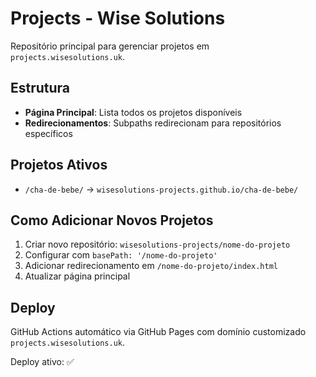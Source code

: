 # Projects - Wise Solutions

Repositório principal para gerenciar projetos em `projects.wisesolutions.uk`.

## Estrutura

- **Página Principal**: Lista todos os projetos disponíveis
- **Redirecionamentos**: Subpaths redirecionam para repositórios específicos

## Projetos Ativos

- `/cha-de-bebe/` → `wisesolutions-projects.github.io/cha-de-bebe/`

## Como Adicionar Novos Projetos

1. Criar novo repositório: `wisesolutions-projects/nome-do-projeto`
2. Configurar com `basePath: '/nome-do-projeto'`
3. Adicionar redirecionamento em `/nome-do-projeto/index.html`
4. Atualizar página principal

## Deploy

GitHub Actions automático via GitHub Pages com domínio customizado `projects.wisesolutions.uk`.

Deploy ativo: ✅